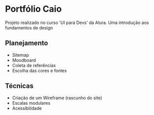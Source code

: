 # Portfólio Caio
Projeto realizado no curso 'UI para Devs' da Alura. Uma introdução aos fundamentos de design

## Planejamento
- Sitemap
- Moodboard
- Coleta de referências
- Escolha das cores e fontes

## Técnicas
- Criação de um Wireframe (rascunho do site)
- Escalas modulares
- Acessibilidade
